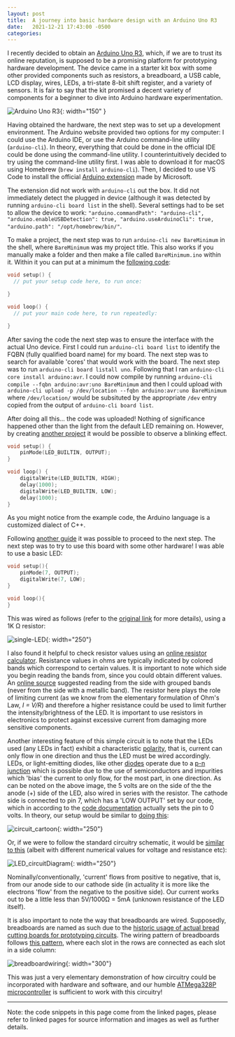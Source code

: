 ```yaml
---
layout: post
title:  A journey into basic hardware design with an Arduino Uno R3
date:   2021-12-21 17:43:00 -0500
categories: 
---
```

I recently decided to obtain an [Arduino Uno R3](https://www.arduino.cc/en/uploads/Main/Arduino_Uno_Rev3-schematic.pdf), which, if we are to trust its online reputation, is supposed to be a promising platform for prototyping hardware development. The device came in a starter kit box with some other provided components such as resistors, a breadboard, a USB cable, LCD display, wires, LEDs, a tri-state 8-bit shift register, and a variety of sensors. It is fair to say that the kit promised a decent variety of components for a beginner to dive into Arduino hardware experimentation. 

![Arduino Uno R3](https://cdn.sparkfun.com//assets/parts/6/3/4/3/11021-01.jpg){: width="150" }

Having obtained the hardware, the next step was to set up a development environment. The Arduino website provided two options for my computer: I could use the Arduino IDE, or use the Arduino command-line utility (`arduino-cli`). In theory, everything that could be done in the official IDE could be done using the command-line utility. I counterintuitively decided to try using the command-line utility first. I was able to download it for macOS using Homebrew (`brew install arduino-cli`). Then, I decided to use VS Code to install the official [Arduino extension](https://marketplace.visualstudio.com/items?itemName=vsciot-vscode.vscode-arduino) made by Microsoft.

The extension did not work with `arduino-cli` out the box. It did not immediately detect the plugged in device (although it was detected by running `arduino-cli board list` in the shell). Several settings had to be set to allow the device to work: `"arduino.commandPath": "arduino-cli", "arduino.enableUSBDetection": true, "arduino.useArduinoCli": true, "arduino.path": "/opt/homebrew/bin/"`.

To make a project, the next step was to run `arduino-cli new BareMinimum` in the shell, where `BareMinimum` was my project title. This also works if you manually make a folder and then make a file called `BareMinimum.ino` within it. Within it you can put at a minimum the [following code](https://www.arduino.cc/en/Tutorial/BuiltInExamples/BareMinimum):
```cpp
void setup() {
  // put your setup code here, to run once:

}

void loop() {
  // put your main code here, to run repeatedly:

}
```

After saving the code the next step was to ensure the interface with the actual Uno device. First I could run `arduino-cli board list` to identify the FQBN (fully qualified board name) for my board. The next step was to search for available 'cores' that would work with the board. The next step was to run `arduino-cli board listall uno`. Following that I ran `arduino-cli core install arduino:avr`. I could now compile by running `arduino-cli compile --fqbn arduino:avr:uno BareMinimum` and then I could upload with `arduino-cli upload -p /dev/location --fqbn arduino:avr:uno BareMinimum` where `/dev/location/` would be subsituted by the appropriate `/dev` entry copied from the output of `arduino-cli board list`. 

After doing all this... the code was uploaded! Nothing of significance happened other than the light from the default LED remaining on. However, by creating [another project](https://create.arduino.cc/projecthub/B45i/getting-started-with-arduino-cli-7652a5) it would be possible to observe a blinking effect. 
```cpp
void setup() {
    pinMode(LED_BUILTIN, OUTPUT);
}

void loop() {
    digitalWrite(LED_BUILTIN, HIGH);
    delay(1000);
    digitalWrite(LED_BUILTIN, LOW);
    delay(1000);
}
```

As you might notice from the example code, the Arduino language is a customized dialect of C++.

Following [another guide](https://www.circuitbasics.com/arduino-7-segment-display-tutorial/) it was possible to proceed to the next step. The next step was to try to use this board with some other hardware! I was able to use a basic LED:
```cpp
void setup(){
    pinMode(7, OUTPUT);
    digitalWrite(7, LOW);
}

void loop(){ 
}
```

This was wired as follows (refer to the [original link](https://www.circuitbasics.com/arduino-7-segment-display-tutorial/) for more details), using a 1K Ω resistor:

![single-LED](https://www.circuitbasics.com/wp-content/uploads/2017/05/Arduino-7-Segment-Display-Tutorial-Cathode-to-GPIO.png){: width="250"}

I also found it helpful to check resistor values using an [online resistor calculator](https://www.digikey.com/en/resources/conversion-calculators/conversion-calculator-resistor-color-code). Resistance values in ohms are typically indicated by colored bands which correspond to certain values. It is important to note which side you begin reading the bands from, since you could obtain different values. An [online source](https://www.arrow.com/en/research-and-events/articles/resistor-color-code) suggested reading from the side with grouped bands (never from the side with a metallic band). The resistor here plays the role of limiting current (as we know from the elementary formulation of Ohm's Law, *I = V/R*) and therefore a higher resistance could be used to limit further the intensity/brightness of the LED. It is important to use resistors in electronics to protect against excessive current from damaging more sensitive components. 

Another interesting feature of this simple circuit is to note that the LEDs used (any LEDs in fact) exhibit a characteristic [polarity](https://www.switchelectronics.co.uk/blog/post/ledpolarity.html), that is, current can only flow in one direction and thus the LED must be wired accordingly. LEDs, or light-emitting diodes, like other [diodes](http://hyperphysics.phy-astr.gsu.edu/hbase/Solids/diod.html) operate due to a [p-n junction](https://en.wikipedia.org/wiki/P%E2%80%93n_junction) which is possible due to the use of semiconductors and impurities which 'bias' the current to only flow, for the most part, in one direction. As can be noted on the above image, the 5 volts are on the side of the the anode (+) side of the LED, also wired in series with the resistor. The cathode side is connected to pin 7, which has a 'LOW OUTPUT' set by our code, which in according to the [code documentation](https://www.arduino.cc/reference/en/language/variables/constants/constants/) actually sets the pin to 0 volts. In theory, our setup would be similar to [doing this](https://learn.sparkfun.com/tutorials/light-emitting-diodes-leds/all):

![circuit_cartoon](https://cdn.sparkfun.com/assets/6/e/8/3/c/51f93d85757b7f2049270817.png){: width="250"}

Or, if we were to follow the standard circuitry schematic, it would be [similar to this](https://circuitdigest.com/electronic-circuits/simplle-led-circuit-diagram) <!--(http://www.electronicshobbyprojects.com/basic-circuits/simplest-led-circuit.html)--> (albeit with different numerical values for voltage and resistance etc):

![LED_circuitDiagram](https://circuitdigest.com/sites/default/files/circuitdiagram/simple-led-ckt_0.png){: width="250"}

Nominally/conventionally, 'current' flows from positive to negative, that is, from our anode side to our cathode side (in actuality it is more like the electrons 'flow' from the negative to the positive side). Our current works out to be a little less than 5V/1000Ω = 5mA (unknown resistance of the LED itself).

It is also important to note the way that breadboards are wired. Supposedly, breadboards are named as such due to the [historic usage of actual bread cutting boards for prototyping circuits](https://en.wikipedia.org/wiki/Breadboard#Evolution). The wiring pattern of breadboards follows [this pattern](https://www.sciencebuddies.org/science-fair-projects/references/how-to-use-a-breadboard), where each slot in the rows are connected as each slot in a side column: <!-- (http://wiring.org.co/learning/tutorials/breadboard/): -->

<!-- ![breadboard](http://wiring.org.co/learning/tutorials/breadboard/imgs/breadboard-02.jpg){: width="400"} -->
![breadboardwiring](https://cdn.sciencebuddies.org/G3Y7h5sApJ0v4eZPgHvycJ6-sRA=/300x469/-/https/www.sciencebuddies.org/Files/7326/6/breadboard-row-connections.png){: width="300"}

This was just a very elementary demonstration of how circuitry could be incorporated with hardware and software, and our humble [ATMega328P](https://store-usa.arduino.cc/products/arduino-uno-rev3/) [microcontroller](https://www.microchip.com/en-us/product/ATmega328P) is sufficient to work with this circuitry!

--------

Note: the code snippets in this page come from the linked pages, please refer to linked pages for source information and images as well as further details.
